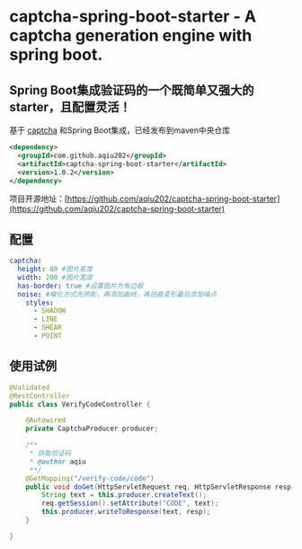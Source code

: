 # captcha-spring-boot-starter - A captcha generation engine with spring boot.
## Spring Boot集成验证码的一个既简单又强大的starter，且配置灵活！
基于 [captcha](https://github.com/aqiu202/captcha) 和Spring Boot集成，已经发布到maven中央仓库
```xml
<dependency>
  <groupId>com.github.aqiu202</groupId>
  <artifactId>captcha-spring-boot-starter</artifactId>
  <version>1.0.2</version>
</dependency>
```
项目开源地址：[https://github.com/aqiu202/captcha-spring-boot-starter](https://github.com/aqiu202/captcha-spring-boot-starter)

## 配置
```yaml
captcha:
  height: 80 #图片高度
  width: 200 #图片宽度
  has-border: true #设置图片为有边框
  noise: #噪化方式先阴影，再添加曲线，再扭曲变形最后添加噪点
    styles:
      - SHADOW
      - LINE
      - SHEAR
      - POINT
```

## 使用试例
```java
@Validated
@RestController
public class VerifyCodeController {

    @Autowired
    private CaptchaProducer producer;

    /**
     * 获取验证码
     * @author aqiu
     **/
    @GetMapping("/verify-code/code")
    public void doGet(HttpServletRequest req, HttpServletResponse resp) throws IOException {
        String text = this.producer.createText();
        req.getSession().setAttribute("CODE", text);
        this.producer.writeToResponse(text, resp);
    }

}
```